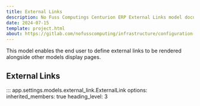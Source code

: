```yaml
---
title: External Links
description: No Fuss Computings Centurion ERP External Links model documentation.
date: 2024-07-15
template: project.html
about: https://gitlab.com/nofusscomputing/infrastructure/configuration-management/centurion_erp
---
```


This model enables the end user to define external links to be rendered alongside other models display pages.


## External Links

::: app.settings.models.external_link.ExternalLink
    options:
        inherited_members: true
        heading_level: 3
